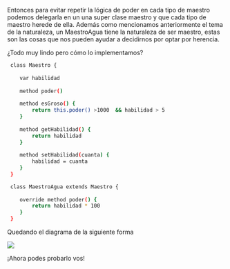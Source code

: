 Entonces para evitar repetir la lógica de poder en cada tipo de maestro podemos delegarla en un una  super clase maestro y que cada tipo de maestro herede de ella. Además como mencionamos anteriormente el tema de la naturaleza, un MaestroAgua tiene la naturaleza de ser maestro, estas son las cosas que nos pueden ayudar a decidirnos por optar por herencia.

¿Todo muy lindo pero cómo lo implementamos?

```sh
 class Maestro {
	
	var habilidad
	
	method poder()
	
	method esGroso() {
		return this.poder() >1000  && habilidad > 5
	}
	
	method getHabilidad() {
		return habilidad
	}
	
	method setHabilidad(cuanta) {
		habilidad = cuanta
	}
 }

 class MaestroAgua extends Maestro {
	
	override method poder() {
		return habilidad * 100
	}
 }
```


Quedando el diagrama de la siguiente forma

<img src="http://k46.kn3.net/713BA82C1.png">

¡Ahora podes probarlo vos!